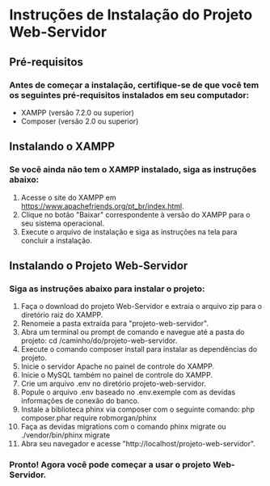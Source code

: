 # Instruções de Instalação do Projeto Web-Servidor

## Pré-requisitos
### Antes de começar a instalação, certifique-se de que você tem os seguintes pré-requisitos instalados em seu computador:

- XAMPP (versão 7.2.0 ou superior)
- Composer (versão 2.0 ou superior)

## Instalando o XAMPP
### Se você ainda não tem o XAMPP instalado, siga as instruções abaixo:

1. Acesse o site do XAMPP em https://www.apachefriends.org/pt_br/index.html.
2. Clique no botão "Baixar" correspondente à versão do XAMPP para o seu sistema operacional.
3. Execute o arquivo de instalação e siga as instruções na tela para concluir a instalação.

## Instalando o Projeto Web-Servidor
### Siga as instruções abaixo para instalar o projeto:

1. Faça o download do projeto Web-Servidor e extraia o arquivo zip para o diretório raiz do XAMPP.
2. Renomeie a pasta extraída para "projeto-web-servidor".
3. Abra um terminal ou prompt de comando e navegue até a pasta do projeto: cd /caminho/do/projeto-web-servidor.
4. Execute o comando composer install para instalar as dependências do projeto.
5. Inicie o servidor Apache no painel de controle do XAMPP.
6. Inicie o MySQL também no painel de controle do XAMPP.
7. Crie um arquivo .env no diretório projeto-web-servidor.
8. Popule o arquivo .env baseado no .env.exemple com as devidas informações de conexão do banco.
9. Instale a biblioteca phinx via composer com o seguinte comando: php composer.phar require robmorgan/phinx
8. Faça as devidas migrations com o comando phinx migrate ou ./vendor/bin/phinx migrate
6. Abra seu navegador e acesse "http://localhost/projeto-web-servidor".

### Pronto! Agora você pode começar a usar o projeto Web-Servidor.